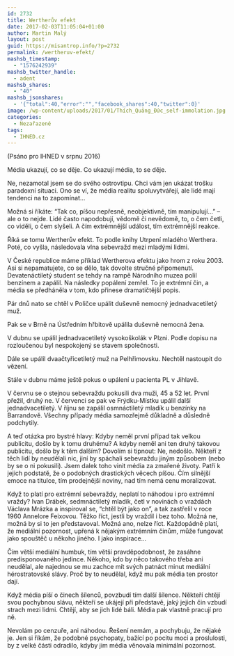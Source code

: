 ```yaml
---
id: 2732
title: Wertherův efekt
date: 2017-02-03T11:05:04+01:00
author: Martin Malý
layout: post
guid: https://misantrop.info/?p=2732
permalink: /wertheruv-efekt/
mashsb_timestamp:
  - "1576242939"
mashsb_twitter_handle:
  - adent
mashsb_shares:
  - "40"
mashsb_jsonshares:
  - '{"total":40,"error":"","facebook_shares":40,"twitter":0}'
image: /wp-content/uploads/2017/01/Thích_Quảng_Đức_self-immolation.jpg
categories:
  - Nezařazené
tags:
  - IHNED.cz
---
```

<span style="font-weight: 400;">(Psáno pro IHNED v srpnu 2016)</span>

<span style="font-weight: 400;">Média ukazují, co se děje. Co ukazují média, to se děje.</span>

<span style="font-weight: 400;">Ne, nezamotal jsem se do svého ostrovtipu. Chci vám jen ukázat trošku paradoxní situaci. Ono se ví, že média realitu spoluvytvářejí, ale lidé mají tendenci na to zapomínat…</span>

<span style="font-weight: 400;">Možná si říkáte: “Tak co, píšou nepřesně, neobjektivně, tím manipulují…” &#8211; ale o to nejde. Lidé často napodobují, vědomě či nevědomě, to, o čem četli, co viděli, o čem slyšeli. A čím extrémnější událost, tím extrémnější reakce.</span>

<span style="font-weight: 400;">Říká se tomu Wertherův efekt. To podle knihy Utrpení mladého Werthera. Poté, co vyšla, následovala vlna sebevražd mezi mladými lidmi. </span>

<span style="font-weight: 400;">V České republice máme příklad Wertherova efektu jako hrom z roku 2003. Asi si nepamatujete, co se dělo, tak dovolte stručné připomenutí. Devatenáctiletý student se tehdy na rampě Národního muzea polil benzínem a zapálil. Na následky popálení zemřel. To je extrémní čin, a média se předháněla v tom, kdo přinese dramatičtější popis.</span>

<span style="font-weight: 400;">Pár dnů nato se chtěl v Poličce upálit duševně nemocný jednadvacetiletý muž.</span>

<span style="font-weight: 400;">Pak se v Brně na Ústředním hřbitově upálila duševně nemocná žena.</span>

<span style="font-weight: 400;">V dubnu se upálil jednadvacetiletý vysokoškolák v Plzni. Podle dopisu na rozloučenou byl nespokojený se stavem společnosti.</span>

<span style="font-weight: 400;">Dále se upálil dvaačtyřicetiletý muž na Pelhřimovsku. Nechtěl nastoupit do vězení.</span>

<span style="font-weight: 400;">Stále v dubnu máme ještě pokus o upálení u pacienta PL v Jihlavě.</span>

<span style="font-weight: 400;">V červnu se o stejnou sebevraždu pokusili dva muži, 45 a 52 let. První přežil, druhý ne. V červenci se pak ve Frýdku-Místku upálil další jednadvacetiletý. V říjnu se zapálil osmnáctiletý mladík u benzínky na Barrandově. Všechny případy média samozřejmě důkladně a důsledně podchytily. </span>

<span style="font-weight: 400;">A teď otázka pro bystré hlavy: Kdyby neměl první případ tak velkou publicitu, došlo by k tomu druhému? A kdyby neměl ani ten druhý takovou publicitu, došlo by k těm dalším? Dovolím si tipnout: Ne, nedošlo. Někteří z těch lidí by neudělali nic, jiní by spáchali sebevraždu jiným způsobem (nebo by se o ni pokusili). Jsem dalek toho vinit média za zmařené životy. Patří k jejich podstatě, že o podobných drastických věcech píšou. Čím silnější emoce na titulce, tím prodejnější noviny, nad tím nemá cenu moralizovat.</span>

<span style="font-weight: 400;">Když to platí pro extrémní sebevraždy, neplatí to náhodou i pro extrémní vraždy? Ivan Drábek, sedmnáctiletý mladík, četl v novinách o vraždách Václava Mrázka a inspiroval se, “chtěl být jako on”, a tak zastřelil v roce 1960 Annelore Feixovou. Těžko říct, jestli by vraždil i bez toho. Možná ne, možná by si to jen představoval. Možná ano, nelze říct. Každopádně platí, že mediální pozornost, upřená k nějakým extrémním činům, může fungovat jako spouštěč u někoho jiného. I jako inspirace…</span>

<span style="font-weight: 400;">Čím větší mediální humbuk, tím větší pravděpodobnost, že zasáhne predisponovaného jedince. Někoho, kdo by něco takového třeba ani neudělal, ale najednou se mu zachce mít svých patnáct minut mediální hérostratovské slávy. Proč by to neudělal, když mu pak média ten prostor dají.</span>

<span style="font-weight: 400;">Když média píší o činech šílenců, povzbudí tím další šílence. Někteří chtějí svou pochybnou slávu, někteří se ukájejí při představě, jaký jejich čin vzbudí strach mezi lidmi. Chtějí, aby se jich lidé báli. Média pak vlastně pracují pro ně.</span>

<span style="font-weight: 400;">Nevolám po cenzuře, ani náhodou. Řešení nemám, a pochybuju, že nějaké je. Jen si říkám, že podobné psychopaty, bažící po pocitu moci a proslulosti, by z velké části odradilo, kdyby jim média věnovala minimální pozornost.</span>